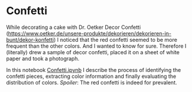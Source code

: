 # Confetti
While decorating a cake with Dr. Oetker Decor Confetti (https://www.oetker.de/unsere-produkte/dekorieren/dekorieren-in-bunt/dekor-konfetti) I noticed that the red confetti seemed to be more frequent than the other colors. And I wanted to know for sure. Therefore I (literally) drew a sample of decor confetti, placed it on a sheet of white paper and took a photograph.

In this notebook [Confetti.ipynb](Confetti.ipynb) I describe the process of identifying the confetti pieces, extracting color information and finally evaluating the distribution of colors. *Spoiler*: The red confetti is indeed for prevalent.
